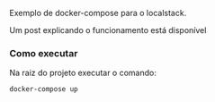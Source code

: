 Exemplo de docker-compose para o localstack.

Um post explicando o funcionamento está disponível 



### Como executar


Na raiz do projeto executar o comando: 

```sh
docker-compose up
```